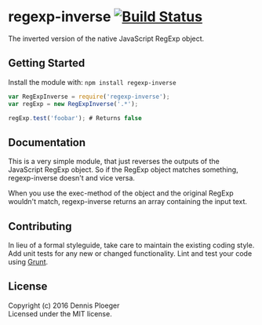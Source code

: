 # regexp-inverse [![Build Status](https://secure.travis-ci.org/dploeger/regexp-inverse.png?branch=master)](http://travis-ci.org/dploeger/regexp-inverse)

The inverted version of the native JavaScript RegExp object.

## Getting Started
Install the module with: `npm install regexp-inverse`

```javascript
var RegExpInverse = require('regexp-inverse');
var regExp = new RegExpInverse('.*');

regExp.test('foobar'); # Returns false
```

## Documentation

This is a very simple module, that just reverses the outputs of the 
JavaScript RegExp object. So if the RegExp object matches something, 
regexp-inverse doesn't and vice versa.

When you use the exec-method of the object and the original RegExp wouldn't 
match, regexp-inverse returns an array containing the input text.

## Contributing
In lieu of a formal styleguide, take care to maintain the existing coding 
 style. Add unit tests for any new or changed functionality. Lint and test 
  your code using [Grunt](http://gruntjs.com/).

## License
Copyright (c) 2016 Dennis Ploeger  
Licensed under the MIT license.
